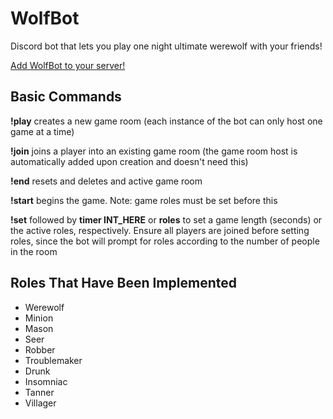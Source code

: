 # WolfBot
 Discord bot that lets you play one night ultimate werewolf with your friends!
 
 [Add WolfBot to your server!](https://discord.com/oauth2/authorize?client_id=762002242277474324&scope=bot)
 
 ## Basic Commands
 
 **!play** creates a new game room (each instance of the bot can only host one game at a time)
 
 **!join** joins a player into an existing game room (the game room host is automatically added upon creation and doesn't need this)
 
 **!end** resets and deletes and active game room
 
 **!start** begins the game. Note: game roles must be set before this
 
 **!set** followed by **timer INT_HERE** or **roles** to set a game length (seconds) or the active roles, respectively. Ensure all players are joined before setting roles, since the bot will prompt for roles according to the number of people in the room
 
 ## Roles That Have Been Implemented
 * Werewolf
 * Minion
 * Mason
 * Seer
 * Robber
 * Troublemaker
 * Drunk
 * Insomniac
 * Tanner
 * Villager
 
